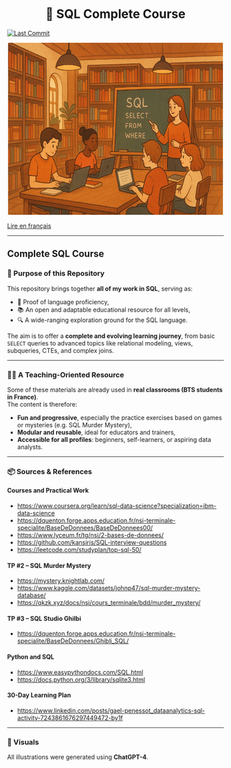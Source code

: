 # <center>📘 SQL Complete Course</center>


[![Last Commit](https://img.shields.io/github/last-commit/Mastocodeur/sql-fast-learner)](https://github.com/Mastocodeur/sql-fast-learner/commits/main/?author=Mastocodeur)

<p align="center">
    <img src="sql-tp-book/images/sql_lib.png" width="500" height="400">
</p>


[Lire en français](README_FR.md)

---

## Complete SQL Course 

### 🎯 Purpose of this Repository

This repository brings together **all of my work in SQL**, serving as:

* 🧠 Proof of language proficiency,  
* 📚 An open and adaptable educational resource for all levels,  
* 🔍 A wide-ranging exploration ground for the SQL language.

The aim is to offer a **complete and evolving learning journey**, from basic `SELECT` queries to advanced topics like relational modeling, views, subqueries, CTEs, and complex joins.

---

### 👨‍🏫 A Teaching-Oriented Resource

Some of these materials are already used in **real classrooms (BTS students in France)**.  
The content is therefore:

* **Fun and progressive**, especially the practice exercises based on games or mysteries (e.g. SQL Murder Mystery),  
* **Modular and reusable**, ideal for educators and trainers,  
* **Accessible for all profiles**: beginners, self-learners, or aspiring data analysts.

---

### 📦 Sources & References

#### Courses and Practical Work

- https://www.coursera.org/learn/sql-data-science?specialization=ibm-data-science  
- https://dquenton.forge.apps.education.fr/nsi-terminale-specialite/BaseDeDonnees/BaseDeDonnees00/  
- https://www.lyceum.fr/tg/nsi/2-bases-de-donnees/   
- https://github.com/kansiris/SQL-interview-questions  
- https://leetcode.com/studyplan/top-sql-50/  

#### TP #2 – SQL Murder Mystery

- https://mystery.knightlab.com/  
- https://www.kaggle.com/datasets/johnp47/sql-murder-mystery-database/  
- https://qkzk.xyz/docs/nsi/cours_terminale/bdd/murder_mystery/  

#### TP #3 – SQL Studio Ghilbi

- https://dquenton.forge.apps.education.fr/nsi-terminale-specialite/BaseDeDonnees/Ghibli_SQL/ 

#### Python and SQL

- https://www.easypythondocs.com/SQL.html  
- https://docs.python.org/3/library/sqlite3.html  

#### 30-Day Learning Plan

- https://www.linkedin.com/posts/gael-penessot_dataanalytics-sql-activity-7243861676297449472-by1f

---

### 🎨 Visuals

All illustrations were generated using **ChatGPT-4**.

